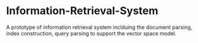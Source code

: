 # Information-Retrieval-System
A prototype of information retrieval system inclduing the document parsing, index construction, query parsing to support the vector space model.
